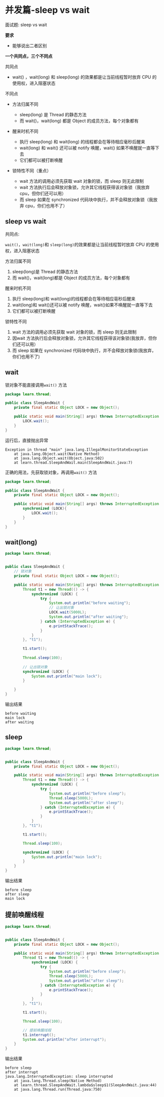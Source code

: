 # 并发篇-sleep vs wait

面试题: sleep vs wait

**要求**

* 能够说出二者区别

**一个共同点，三个不同点**

共同点

* wait() ，wait(long) 和 sleep(long) 的效果都是让当前线程暂时放弃 CPU 的使用权，进入阻塞状态

不同点

* 方法归属不同
  * sleep(long) 是 Thread 的静态方法
  * 而 wait()，wait(long) 都是 Object 的成员方法，每个对象都有

* 醒来时机不同
  * 执行 sleep(long) 和 wait(long) 的线程都会在等待相应毫秒后醒来
  * wait(long) 和 wait() 还可以被 notify 唤醒，wait() 如果不唤醒就一直等下去
  * 它们都可以被打断唤醒

* 锁特性不同（重点）
  * wait 方法的调用必须先获取 wait 对象的锁，而 sleep 则无此限制
  * wait 方法执行后会释放对象锁，允许其它线程获得该对象锁（我放弃 cpu，但你们还可以用）
  * 而 sleep 如果在 synchronized 代码块中执行，并不会释放对象锁（我放弃 cpu，你们也用不了）


## sleep vs wait

共同点:

`wait()`，`wait(long)`和 `sleep(long)`的效果都是让当前线程暂时放弃 CPU 的使用权，进入阻塞状态

方法归属不同

1. sleep(long)是 Thread 的静态方法
2. 而 wait()，wait(long)都是 Object 的成员方法，每个对象都有

醒来时机不同

1. 执行 sleep(long)和 wait(long)的线程都会在等待相应亳秒后醒来
2. wait(long)和 wait()还可以被 notify 唤醒，wait()如果不唤醒就一直等下去
3. 它们都可以被打断唤醒

锁特性不同

1. wait 方法的调用必须先获取 wait 对象的锁，而 sleep 则无此限制
2. 因wait 方法执行后会释放对象锁，允许其它线程获得该对象锁(我放弃，但你们还可以用）
3. 而 sleep 如果在 synchronized 代码块中执行，并不会释放对象锁(我放弃，你们也用不了)

## wait

锁对象不能直接调用`wait()` 方法

```java
package learn.thread;

public class SleepAndWait {
    private final static Object LOCK = new Object();

    public static void main(String[] args) throws InterruptedException {
        LOCK.wait();
    }
}
```

运行后，直接抛出异常

```
Exception in thread "main" java.lang.IllegalMonitorStateException
    at java.lang.Object.wait(Native Method)
    at java.lang.Object.wait(Object.java:502)
    at learn.thread.SleepAndWait.main(SleepAndWait.java:7)

```

正确的用法，先获取锁对象，再调用`wait()` 方法

```java
package learn.thread;

public class SleepAndWait {
    private final static Object LOCK = new Object();

    public static void main(String[] args) throws InterruptedException {
        synchronized (LOCK){
            LOCK.wait();
        }
    }
}
```

## wait(long)

```java
package learn.thread;


public class SleepAndWait {
    // 锁对象
    private final static Object LOCK = new Object();

    public static void main(String[] args) throws InterruptedException {
        Thread t1 = new Thread(() -> {
            synchronized (LOCK) {
                try {
                    System.out.println("before waiting");
                    // 让出锁对象
                    LOCK.wait(5000L);
                    System.out.println("after waiting");
                } catch (InterruptedException e) {
                    e.printStackTrace();
                }
            }
        }, "t1");

        t1.start();
        
        Thread.sleep(100);
        
        // 让出锁对象
        synchronized (LOCK) {
            System.out.println("main lock");
        }

    }
}

```
输出结果
```
before waiting
main lock
after waiting
```

## sleep

```java
package learn.thread;


public class SleepAndWait {
    private final static Object LOCK = new Object();

    public static void main(String[] args) throws InterruptedException {
        Thread t1 = new Thread(() -> {
            synchronized (LOCK) {
                try {
                    System.out.println("before sleep");
                    Thread.sleep(5000L);
                    System.out.println("after sleep");
                } catch (InterruptedException e) {
                    e.printStackTrace();
                }
            }
        }, "t1");

        t1.start();

        Thread.sleep(100);

        synchronized (LOCK) {
            System.out.println("main lock");
        }
    }
}

```

输出结果

```
before sleep
after sleep
main lock
```


## 提前唤醒线程

```java
package learn.thread;


public class SleepAndWait {
    private final static Object LOCK = new Object();

    public static void main(String[] args) throws InterruptedException {
        Thread t1 = new Thread(() -> {
            synchronized (LOCK) {
                try {
                    System.out.println("before sleep");
                    Thread.sleep(5000L);
                    System.out.println("after sleep");
                } catch (InterruptedException e) {
                    e.printStackTrace();
                }
            }
        }, "t1");

        t1.start();

        Thread.sleep(100);

        // 提前唤醒线程
        t1.interrupt();
        System.out.println("after interrupt");
    }
}

```

输出结果

```
before sleep
after interrupt
java.lang.InterruptedException: sleep interrupted
    at java.lang.Thread.sleep(Native Method)
    at learn.thread.SleepAndWait.lambda$sleep$1(SleepAndWait.java:44)
    at java.lang.Thread.run(Thread.java:750)

```